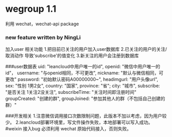 # wegroup 1.1
利用 wechat，wechat-api package
### new feature       written by NingLi
加入user 相关功能
1.把目前已关注的用户加入user数据库
2.已关注的用户的关注/取消动作 导致'subscribe'的值变化
3.新关注的用户会注册到数据库

###user数据表
uid: "leancloud中用户唯一的id",
openid: "微信中用户唯一的id"，
username: "与openid相同，不可更改",
nickname: "默认与微信相同，可更改"
password: "初始默认密码A00000000~",
headimgurl: "用户头像url",
sex: "性别 1男2女",
country: "国家",
province: "省";
city: "城市",
subscribe: "是否关注 1关注2没关注",
subscribeTime: "关注时间即注册时间"
groupCreated: "创建的群",
groupJoined: "参加其他人的群（不包括自己创建的群）"

###开发相关
1.注意微信调用接口次数限制问题，此版本不加以考虑，因为用户较少。
2.leancloud部署环境里，写文件操作失败，本地部署可以写入成功。
#weixin 接入bug
必须利用 wechat 原始代码接入，否则失败。
